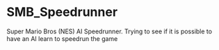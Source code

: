 # SMB_Speedrunner
Super Mario Bros (NES) AI Speedrunner. Trying to see if it is possible to have an AI learn to speedrun the game
